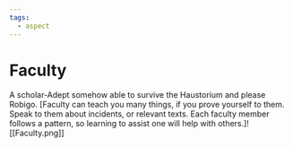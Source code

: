 ```yaml
---
tags:
  - aspect
---
```

# Faculty
A scholar-Adept somehow able to survive the Haustorium and please Robigo. \[Faculty can teach you many things, if you prove yourself to them. Speak to them about incidents, or relevant texts. Each faculty member follows a pattern, so learning to assist one will help with others.]![[Faculty.png]]